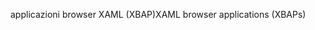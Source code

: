 <span data-ttu-id="cb578-101">applicazioni browser XAML (XBAP)</span><span class="sxs-lookup"><span data-stu-id="cb578-101">XAML browser applications (XBAPs)</span></span>